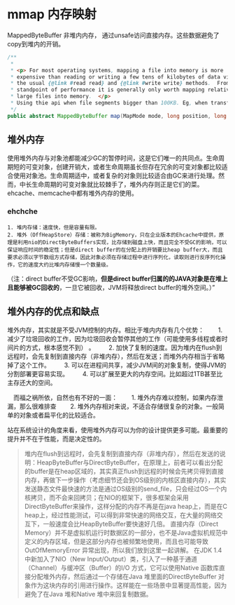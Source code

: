 # mmap 内存映射

MappedByteBuffer 非堆内内存， 通过unsafe访问直接内存。这些数据避免了copy到堆内的开销。

```java
/**
 * 
 * <p> For most operating systems, mapping a file into memory is more
 * expensive than reading or writing a few tens of kilobytes of data via
 * the usual {@link #read read} and {@link #write write} methods.  From the
 * standpoint of performance it is generally only worth mapping relatively
 * large files into memory.  </p>
 * Using thie api when file segments bigger than 100KB. Eg, when transform big size file
 */
public abstract MappedByteBuffer map(MapMode mode, long position, long size)throws IOException;
```

## 堆外内存

使用堆外内存与对象池都能减少GC的暂停时间，这是它们唯一的共同点。生命周期短的可变对象，创建开销大，或者生命周期虽长但存在冗余的可变对象都比较适合使用对象池。生命周期适中，或者复杂的对象则比较适合由GC来进行处理。然而，中长生命周期的可变对象就比较棘手了，堆外内存则正是它们的菜。
ehcache、memcache中都有堆外内存的使用。

### ehchche
    1. 堆内存储：速度快，但是容量有限。
    2. 堆外（OffHeapStore）存储：被称为BigMemory，只在企业版本的Ehcache中提供，原理是利用nio的DirectByteBuffers实现，比存储到磁盘上快，而且完全不受GC的影响，可以保证响应时间的稳定性；但是direct buffer的在分配上的开销要比heap buffer大，而且要求必须以字节数组方式存储，因此对象必须在存储过程中进行序列化，读取则进行反序列化操作，它的速度大约比堆内存储慢一个数量级。

（注：direct buffer不受GC影响，**但是direct buffer归属的的JAVA对象是在堆上且能够被GC回收的**，一旦它被回收，JVM将释放direct buffer的堆外空间。）”

## 堆外内存的优点和缺点

堆外内存，其实就是不受JVM控制的内存。相比于堆内内存有几个优势： 
　　1. 减少了垃圾回收的工作，因为垃圾回收会暂停其他的工作（可能使用多线程或者时间片的方式，根本感觉不到） 。
　　2. 加快了复制的速度。因为堆内在flush到远程时，会先复制到直接内存（非堆内存），然后在发送；而堆外内存相当于省略掉了这个工作。 
　　3. 可以在进程间共享，减少JVM间的对象复制，使得JVM的分割部署更容易实现。
　　4. 可以扩展至更大的内存空间。比如超过1TB甚至比主存还大的空间。

　而福之祸所依，自然也有不好的一面： 
　　1. 堆外内存难以控制，如果内存泄漏，那么很难排查 
　　2. 堆外内存相对来说，不适合存储很复杂的对象。一般简单的对象或者扁平化的比较适合。

站在系统设计的角度来看，使用堆外内存可以为你的设计提供更多可能。最重要的提升并不在于性能，而是决定性的。

> 堆内在flush到远程时，会先复制到直接内存（非堆内存），然后在发送的说明：HeapByteBuffer与DirectByteBuffer，在原理上，前者可以看出分配的buffer是在heap区域的，其实真正flush到远程的时候会先拷贝得到直接内存，再做下一步操作（考虑细节还会到OS级别的内核区直接内存），其实发送静态文件最快速的方法是通过OS级别的send_file，只会经过OS一个内核拷贝，而不会来回拷贝；在NIO的框架下，很多框架会采用DirectByteBuffer来操作，这样分配的内存不再是在java heap上，而是在C heap上，经过性能测试，可以得到非常快速的网络交互，在大量的网络交互下，一般速度会比HeapByteBuffer要快速好几倍。
> 直接内存（Direct Memory）并不是虚拟机运行时数据区的一部分，也不是Java虚拟机规范中定义的内存区域，但是这部分内存也被频繁地使用，而且也可能导致OutOfMemoryError 异常出现，所以我们放到这里一起讲解。 
在JDK 1.4 中新加入了NIO（New Input/Output）类，引入了一种基于通道（Channel）与缓冲区（Buffer）的I/O 方式，它可以使用Native 函数库直接分配堆外内存，然后通过一个存储在Java 堆里面的DirectByteBuffer 对象作为这块内存的引用进行操作。这样能在一些场景中显著提高性能，因为避免了在Java 堆和Native 堆中来回复制数据。


